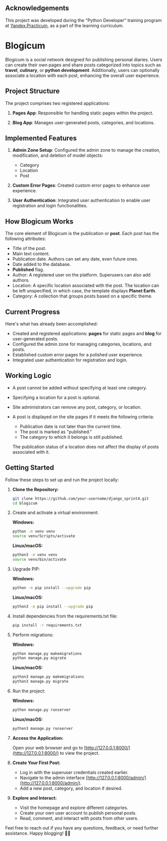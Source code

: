## Acknowledgements

This project was developed during the "Python Developer" training program at [Yandex.Practicum](https://practicum.yandex.ru/), as a part of the learning curriculum.

# Blogicum

Blogiсum is a social network designed for publishing personal diaries. Users can create their own pages and share posts categorized into topics such as **travel**, **culinary**, or **python development**. Additionally, users can optionally associate a location with each post, enhancing the overall user experience.

## Project Structure

The project comprises two registered applications:

1. **Pages App**: Responsible for handling static pages within the project.

2. **Blog App**: Manages user-generated posts, categories, and locations.

## Implemented Features

1. **Admin Zone Setup**: Configured the admin zone to manage the creation, modification, and deletion of model objects:

    - Category
    - Location
    - Post

2. **Custom Error Pages**: Created custom error pages to enhance user experience.

3. **User Authentication**: Integrated user authentication to enable user registration and login functionalities.

## How Blogiсum Works

The core element of Blogiсum is the publication or **post**. Each post has the following attributes:

- Title of the post.
- Main text content.
- Publication date. Authors can set any date, even future ones.
- Date added to the database.
- **Published** flag.
- Author: A registered user on the platform. Superusers can also add authors.
- Location: A specific location associated with the post. The location can be left unspecified, in which case, the template displays **Planet Earth**.
- Category: A collection that groups posts based on a specific theme.

## Current Progress

Here's what has already been accomplished:

- Created and registered applications: **pages** for static pages and **blog** for user-generated posts.
- Configured the admin zone for managing categories, locations, and posts.
- Established custom error pages for a polished user experience.
- Integrated user authentication for registration and login.
  
## Working Logic

- A post cannot be added without specifying at least one category.
- Specifying a location for a post is optional.
- Site administrators can remove any post, category, or location.
- A post is displayed on the site pages if it meets the following criteria:
    - Publication date is not later than the current time.
    - The post is marked as "published."
    - The category to which it belongs is still published.

    The publication status of a location does not affect the display of posts associated with it.

## Getting Started

Follow these steps to set up and run the project locally:

1. **Clone the Repository:**

   ```bash
   git clone https://github.com/your-username/django_sprint4.git
   cd blogiсum
   ```

2. Create and activate a virtual environment:

    **Windows:**

    ```bash
    python -m venv venv
    source venv/Scripts/activate
    ```

    **Linux/macOS:**

    ```bash
    python3 -m venv venv
    source venv/bin/activate
    ```

3. Upgrade PIP:

    **Windows:**

    ```bash
    python -m pip install --upgrade pip
    ```

    **Linux/macOS:**

    ```bash
    python3 -m pip install --upgrade pip
    ```

4. Install dependencies from the requirements.txt file:

    ```bash
    pip install -r requirements.txt
    ```

5. Perform migrations:

    **Windows:**

    ```bash
    python manage.py makemigrations
    python manage.py migrate
    ```

    **Linux/macOS:**

    ```bash
    python3 manage.py makemigrations
    python3 manage.py migrate
    ```

6. Run the project:

    **Windows:**

    ```bash
    python manage.py runserver
    ```

    **Linux/macOS:**

    ```bash
    python3 manage.py runserver
    ```

8. **Access the Application:**

   Open your web browser and go to [http://127.0.0.1:8000/](http://127.0.0.1:8000/) to view the project.

9. **Create Your First Post:**

   - Log in with the superuser credentials created earlier.
   - Navigate to the admin interface [http://127.0.0.1:8000/admin/](http://127.0.0.1:8000/admin/).
   - Add a new post, category, and location if desired.

10. **Explore and Interact:**

    - Visit the homepage and explore different categories.
    - Create your own user account to publish personal posts.
    - Read, comment, and interact with posts from other users.

Feel free to reach out if you have any questions, feedback, or need further assistance. Happy blogging! 📖✨

